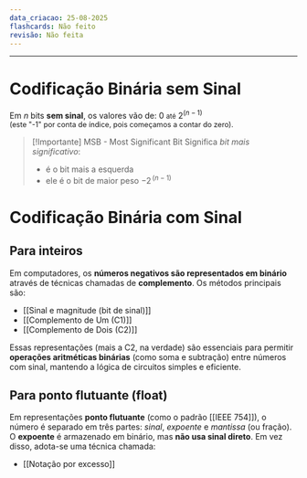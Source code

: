 ```yaml
---
data_criacao: 25-08-2025
flashcards: Não feito
revisão: Não feita
---
```


---

# Codificação Binária sem Sinal
Em $n$ bits **sem sinal**, os valores vão de:
$0$ <small>até</small> $2^{{(n-1)}}$  
<small style="font-size:90%">(este "-1" por conta de índice, pois começamos a contar do zero).</small>

> [!Importante]  MSB - Most Significant Bit
> Significa *bit mais significativo*:
> - é o bit mais a esquerda
> - ele é o bit de maior peso $-2^{\,{(n-1)}}$ 

# Codificação Binária com Sinal

## Para inteiros

Em computadores, os **números negativos são representados em binário** através de técnicas chamadas de **complemento**. Os métodos principais são:

- [[Sinal e magnitude (bit de sinal)]]
- [[Complemento de Um (C1)]]
- [[Complemento de Dois (C2)]]

Essas representações (mais a C2, na verdade) são essenciais para permitir **operações aritméticas binárias** (como soma e subtração) entre números com sinal, mantendo a lógica de circuitos simples e eficiente.

## Para ponto flutuante (float)

Em representações **ponto flutuante** (como o padrão [[IEEE 754]]), o número é separado em três partes: *sinal*, *expoente* e *mantissa* (ou fração).
O **expoente** é armazenado em binário, mas **não usa sinal direto**. Em vez disso, adota-se uma técnica chamada:

- [[Notação por excesso]]